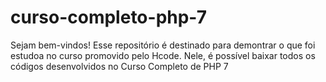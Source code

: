 # curso-completo-php-7
Sejam bem-vindos!
Esse repositório é destinado para demontrar o que foi estudoa no curso promovido pelo Hcode. Nele, é possível baixar todos os códigos desenvolvidos no Curso Completo de PHP 7
